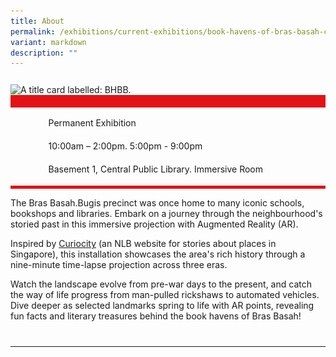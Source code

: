 ```yaml
---
title: About
permalink: /exhibitions/current-exhibitions/book-havens-of-bras-basah-curiocity/about/
variant: markdown
description: ""
---
```

<section class="section__about">
<div class="container__card">
    <div class="row">
        <div class="col is-full" style="border-bottom: 15px solid #E21216; padding: 12px 0 0 0;">
            <img srcset="/images/event-images/Lepak Landscapes/Sg_Alcove_Banner.jpg 400w, /images/event-images/BookHavensofBrasBasah/BHBB_Banner.jpg 1000w" sizes="(max-width: 500px) 40vw, 100vw" height="250" width="1000" src="/images/event-images/BookHavensofBrasBasah/BHBB_Banner.jpg" alt="A title card labelled: BHBB.">
        </div>
    </div> 
        <div class="row">
            <div class="col" style="border-top: 5px solid #E21216; border-bottom: 5px solid #E21216;">
                <ul style="list-style: none; margin-left: 0px;">
                    <li style="margin-bottom: 1rem;">
                        <span class="sgds-icon sgds-icon-calendar" style="font-size: 150%; display: inline-block; float: left; vertical-align: middle;"></span>
                        <div style="line-height: 150%; padding-left: 2.3rem;">Permanent Exhibition</div>
                    </li> 
                    <li style="margin-bottom: 1rem;">
                        <span class="sgds-icon sgds-icon-clock" style="font-size: 150%; display: inline-block; float: left; vertical-align: middle;"></span>
                        <div style="line-height: 150%; padding-left: 2.3rem;">10:00am – 2:00pm. 5:00pm - 9:00pm</div>
                    </li>          
                    <li style="margin-bottom: 1rem;">
                        <span class="sgds-icon sgds-icon-map" style="font-size: 150%; display: inline-block; float: left; vertical-align: middle;"></span>
                        <div style="line-height: 150%; padding-left: 2.3rem;">Basement 1, Central Public Library. Immersive Room</div>
                    </li>                    
                </ul>
            </div>
        </div>
</div>
    
<div class="container__description">
    <div class="row">
        <div class="col is-full padding--top--lg">
<p>The Bras Basah.Bugis precinct was once home to many iconic schools, bookshops and libraries. Embark on a journey through the neighbourhood's storied past in this immersive projection with Augmented Reality (AR).</p>Inspired by <a href="https://curiocity.nlb.gov.sg/">Curiocity</a> (an NLB website for stories about places in Singapore), this installation showcases the area's rich history through a nine-minute time-lapse projection across three eras.<p> Watch the landscape evolve from pre-war days to the present, and catch the way of life progress from man-pulled rickshaws to automated vehicles. Dive deeper as selected landmarks spring to life with AR points, revealing fun facts and literary treasures behind the book havens of Bras Basah!
        </p></div>
</div>
</div></section>
<hr style="margin: 40px 0 20px 0;">

<section class="section__about">
<div class="container__card">
    <div class="row">
     </div></div></section>
